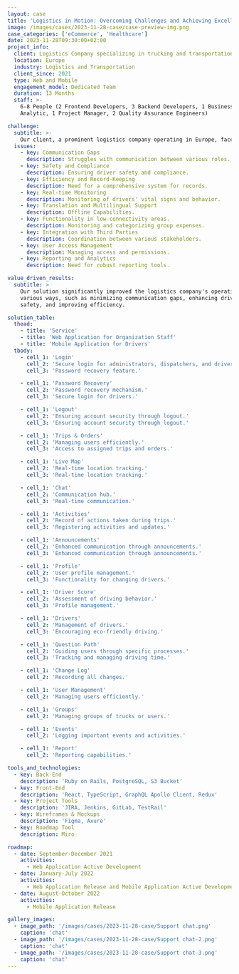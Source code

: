 ```yaml
---
layout: case
title: 'Logistics in Motion: Overcoming Challenges and Achieving Excellence'
image: /images/cases/2023-11-28-case/case-preview-img.png
case_categories: ['eCommerce', 'Healthcare']
date: 2023-11-28T09:30:00+02:00
project_info:
  client: Logistics Company specializing in trucking and transportation services.
  location: Europe
  industry: Logistics and Transportation
  client_since: 2021
  type: Web and Mobile
  engagement_model: Dedicated Team
  duration: 13 Months
  staff: >-
    6-8 People (2 Frontend Developers, 3 Backend Developers, 1 Business
    Analytic, 1 Project Manager, 2 Quality Assurance Engineers)

challenge:
  subtitle: >-
    Our client, a prominent logistics company operating in Europe, faced several critical challenges:
  issues:
    - key: Communication Gaps
      description: Struggles with communication between various roles.
    - key: Safety and Compliance
      description: Ensuring driver safety and compliance.
    - key: Efficiency and Record-Keeping
      description: Need for a comprehensive system for records.
    - key: Real-time Monitoring
      description: Monitoring of drivers' vital signs and behavior.
    - key: Translation and Multilingual Support
      description: Offline Capabilities.
    - key: Functionality in low-connectivity areas.
      description: Monitoring and categorizing group expenses.
    - key: Integration with Third Parties
      description: Coordination between various stakeholders.
    - key: User Access Management
      description: Managing access and permissions.
    - key: Reporting and Analytics
      description: Need for robust reporting tools.

value_driven_results:
  subtitle: >
    Our solution significantly improved the logistics company's operations in
    various ways, such as minimizing communication gaps, enhancing driver
    safety, and improving efficiency.

solution_table:
  thead:
    - title: 'Service'
    - title: 'Web Application for Organization Staff'
    - title: 'Mobile Application for Drivers'
  tbody:
    - cell_1: 'Login'
      cell_2: 'Secure login for administrators, dispatchers, and driver supporters.'
      cell_3: 'Password recovery feature.'

    - cell_1: 'Password Recovery'
      cell_2: 'Password recovery mechanism.'
      cell_3: 'Secure login for drivers.'

    - cell_1: 'Logout'
      cell_2: 'Ensuring account security through logout.'
      cell_3: 'Ensuring account security through logout.'

    - cell_1: 'Trips & Orders'
      cell_2: 'Managing users efficiently.'
      cell_3: 'Access to assigned trips and orders.'

    - cell_1: 'Live Map'
      cell_2: 'Real-time location tracking.'
      cell_3: 'Real-time location tracking.'

    - cell_1: 'Chat'
      cell_2: 'Communication hub.'
      cell_3: 'Real-time communication.'

    - cell_1: 'Activities'
      cell_2: 'Record of actions taken during trips.'
      cell_3: 'Registering activities and updates.'

    - cell_1: 'Announcements'
      cell_2: 'Enhanced communication through announcements.'
      cell_3: 'Enhanced communication through announcements.'

    - cell_1: 'Profile'
      cell_2: 'User profile management.'
      cell_3: 'Functionality for changing drivers.'

    - cell_1: 'Driver Score'
      cell_2: 'Assessment of driving behavior.'
      cell_3: 'Profile management.'

    - cell_1: 'Drivers'
      cell_2: 'Management of drivers.'
      cell_3: 'Encouraging eco-friendly driving.'

    - cell_1: 'Question Path'
      cell_2: 'Guiding users through specific processes.'
      cell_3: 'Tracking and managing driving time.'

    - cell_1: 'Change Log'
      cell_2: 'Recording all changes.'

    - cell_1: 'User Management'
      cell_2: 'Managing users efficiently.'

    - cell_1: 'Groups'
      cell_2: 'Managing groups of trucks or users.'

    - cell_1: 'Events'
      cell_2: 'Logging important events and activities.'

    - cell_1: 'Report'
      cell_2: 'Reporting capabilities.'

tools_and_technologies:
  - key: Back-End
    description: 'Ruby on Rails, PostgreSQL, S3 Bucket'
  - key: Front-End
    description: 'React, TypeScript, GraphQL Apollo Client, Redux'
  - key: Project Tools
    description: 'JIRA, Jenkins, GitLab, TestRail'
  - key: Wireframes & Mockups
    description: 'Figma, Axure'
  - key: Roadmap Tool
    description: Miro

roadmap:
  - date: September-December 2021
    activities:
      - Web Application Active Development
  - date: January-July 2022
    activities:
      - Web Application Release and Mobile Application Active Development
  - date: August-October 2022
    activities:
      - Mobile Application Release

gallery_images:
  - image_path: '/images/cases/2023-11-28-case/Support chat.png'
    caption: 'chat'
  - image_path: '/images/cases/2023-11-28-case/Support chat-2.png'
    caption: 'chat'
  - image_path: '/images/cases/2023-11-28-case/Support chat-3.png'
    caption: 'chat'
---
```

